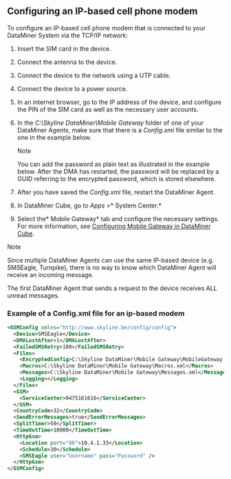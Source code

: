 ## Configuring an IP-based cell phone modem

To configure an IP-based cell phone modem that is connected to your DataMiner System via the TCP/IP network:

1. Insert the SIM card in the device.

2. Connect the antenna to the device.

3. Connect the device to the network using a UTP cable.

4. Connect the device to a power source.

5. In an internet browser, go to the IP address of the device, and configure the PIN of the SIM card as well as the necessary user accounts.

6. In the *C:\\Skyline DataMiner\\Mobile Gateway* folder of one of your DataMiner Agents, make sure that there is a *Config.xml* file similar to the one in the example below.

    > [!NOTE]
    > You can add the password as plain text as illustrated in the example below. After the DMA has restarted, the password will be replaced by a GUID referring to the encrypted password, which is stored elsewhere.

7. After you have saved the *Config.xml* file, restart the DataMiner Agent.

8. In DataMiner Cube, go to *Apps* >* System Center.*

9. Select the* Mobile Gateway* tab and configure the necessary settings. For more information, see [Configuring Mobile Gateway in DataMiner Cube](Configuring_Mobile_Gateway_in_DataMiner_Cube.md).

> [!NOTE]
> Since multiple DataMiner Agents can use the same IP-based device (e.g. SMSEagle, Turnpike), there is no way to know which DataMiner Agent will receive an incoming message.
>
> The first DataMiner Agent that sends a request to the device receives ALL unread messages.

### Example of a Config.xml file for an ip-based modem

```xml
<GSMConfig xmlns="http://www.skyline.be/config/config">                                     
  <Device>SMSEagle</Device>                                                                  
  <DMALostAfter>1</DMALostAfter>                                                             
  <FailedSMSRetry>100</FailedSMSRetry>                                                       
  <Files>                                                                                     
    <EncryptedConfig>C:\Skyline DataMiner\Mobile Gateway\MobileGateway.cfg</EncryptedConfig>
    <Macros>C:\Skyline DataMiner\Mobile Gateway\Macros.xml</Macros>                         
    <Messages>C:\Skyline DataMiner\Mobile Gateway\Messages.xml</Messages>                   
    <Logging></Logging>                                                                        
  </Files>                                                                                    
  <GSM>                                                                                       
    <ServiceCenter>0475161616</ServiceCenter>                                                  
  </GSM>                                                                                      
  <CountryCode>32</CountryCode>                                                              
  <SendErrorMessages>true</SendErrorMessages>                                                
  <SplitTimer>50</SplitTimer>                                                                
  <TimeOutTime>10000</TimeOutTime>                                                           
  <HttpGsm>                                                                                   
    <Location port="80">10.4.1.33</Location>                                                   
    <Schedule>30</Schedule>                                                                    
    <SMSEagle user="Username" pass="Password" />                                                
  </HttpGsm>                                                                                  
</GSMConfig>                                                                                
```
